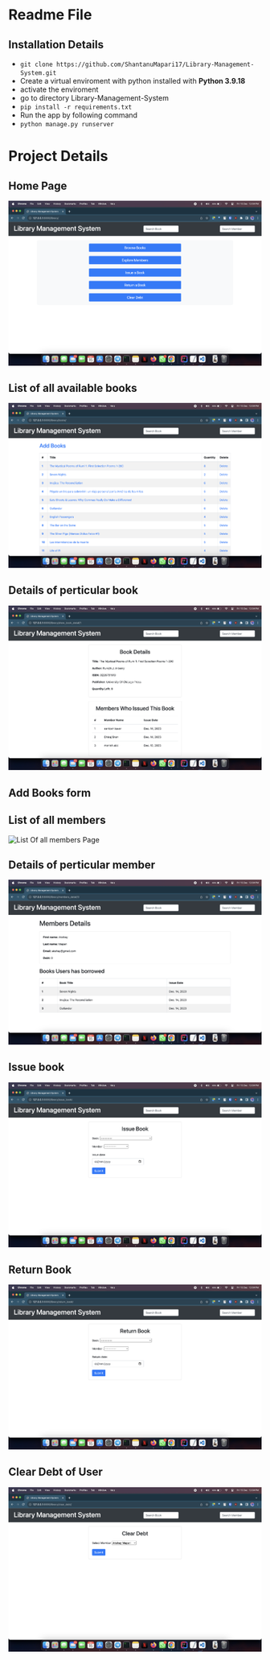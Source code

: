 # Readme File
## Installation Details
- `git clone https://github.com/ShantanuMapari17/Library-Management-System.git`
- Create a virtual enviroment with python installed with **Python 3.9.18**
- activate the enviroment
- go to directory Library-Management-System
- `pip install -r requirements.txt`
- Run the app by following command
- `python manage.py runserver`

# Project Details
## Home Page
![Home Page](/ProjectScreenShots/HomePage.png)


## List of all available books
![Books Page](/ProjectScreenShots/ListOfAllBooks.png)

## Details of perticular book
![Book details Page](/ProjectScreenShots/DetailsOfPerticularBook.png)

## Add Books form

## List of all members
![List Of all members Page](/ProjectScreenShots/ListOfAllMembers.png)

## Details of perticular member
![Details of perticular member Page](/ProjectScreenShots/DetailsOfMember.png)

## Issue book
![Issue Book Page](/ProjectScreenShots/IssueBook.png)

## Return Book
![Return Book Page](/ProjectScreenShots/ReturnBook.png)

## Clear Debt of User
![Clear debt of User Page](/ProjectScreenShots/ClearDebt.png)
